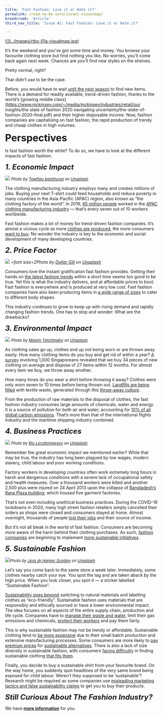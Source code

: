 ```yaml
---
title: 'Fast Fashion: Love it or Hate it?'
permalink: /read-to-be-sure/issue1-visualmap/
breadcrumb: 'Article'
third_nav_title: 'Issue #1: Fast Fashion: Love it or Hate it?'

---
```


<a href="/images/rtbs-01a-visualmap.jpg">
![](../images/rtbs-01a-visualmap.jpg)
</a>

It’s the weekend and you’ve got some time and money. You browse your favourite clothing store but find nothing you like. No worries, you’ll come back again next week. Chances are you’ll find new styles on the shelves.

Pretty normal, right?

That didn’t use to be the case.

Before, you would have to wait [until the next season](https://www.forbes.com/sites/theyec/2019/05/13/three-reasons-why-fast-fashion-is-becoming-a-problem-and-what-to-do-about-it/?sh=3934b17c144b) to find new items. There is a demand for readily available, trend-driven fashion, thanks to the world’s [growing middle class](https://www.mckinsey.com/~/media/mckinsey/industries/retail/our insights/the state of fashion 2020 navigating uncertainty/the-state-of-fashion-2020-final.pdf) and their higher disposable income. Now, fashion companies are capitalising on fast fashion, the rapid production of trendy and cheap clothes in high volumes.  





**<font size=6>Perspectives</font>**

Is fast fashion worth the while?  To do so, we have to look at the different impacts of fast fashion.



***<font size=5>1. Economic Impact</font>***    

![](../images/towfiqu-barbhuiya-JhevWHCbVyw-unsplash.jpg)
*<font size=2>Photo by [Towfiqu barbhuiya](https://unsplash.com/@towfiqu999999?utm_source=unsplash&utm_medium=referral&utm_content=creditCopyText) on [Unsplash](https://unsplash.com/s/photos/calculator?utm_source=unsplash&utm_medium=referral&utm_content=creditCopyText)</font>*

The clothing manufacturing industry employs many and creates millions of jobs. Buying your next T-shirt could feed households and reduce poverty in many countries in the Asia-Pacific (APAC) region, also known as “the clothing factory of the world”. In 2019, [65 million people](https://www.ilo.org/wcmsp5/groups/public/---asia/---ro-bangkok/documents/briefingnote/wcms_758626.pdf) worked in the [APAC clothing manufacturing industry](https://www.ilo.org/wcmsp5/groups/public/---ed_dialogue/---sector/documents/publication/wcms_669355.pdf) — that’s every seven out of 10 workers worldwide.

Fast fashion makes a lot of money for trend-driven fashion companies. It’s almost a vicious cycle as  more [clothes are produced](https://www.vox.com/the-goods/22573682/shein-future-of-fast-fashion-explained), the more consumers [want to buy](https://www.npr.org/2013/03/11/174013774/in-trendy-world-of-fast-fashion-styles-arent-made-to-last). No wonder the industry is key to the economic and social development of many developing countries. 



***<font size=5>2. Price Factor</font>***

![](../images/dollar-gill-LUzZ1MllFxU-unsplash.jpg)
*<font size=2Photo by [Dollar Gill](https://unsplash.com/@dollargill?utm_source=unsplash&utm_medium=referral&utm_content=creditCopyText) on [Unsplash](https://unsplash.com/s/photos/shopping?utm_source=unsplash&utm_medium=referral&utm_content=creditCopyText)</font>*  

Consumers love the instant gratification fast fashion provides. Getting their hands on [the latest fashion trends](https://www.drapersonline.com/news/how-the-desire-for-instant-gratification-is-shaping-retail) within a short time seems too good to be true. Yet this is what the industry delivers, and at affordable prices to boot. Fast fashion is everywhere and is produced at very low cost. Fast fashion companies have also been producing items in [a wide range of sizes](https://ww.fashionnetwork.com/news/Mango-completes-violeta-integration-shein-tops-plus-size-inclusivity-list,1327389.html) to cater to different body shapes.

This industry continues to grow to keep up with rising demand and rapidly changing fashion trends. One has to stop and wonder: What are the drawbacks?



***<font size=5>3. Environmental Impact</font>***

![](../images/maxim-tolchinskiy-W3y2crFkVIs-unsplash.jpg)
*<font size=2>Photo by [Maxim Tolchinskiy](https://unsplash.com/@shaikhulud?utm_source=unsplash&utm_medium=referral&utm_content=creditCopyText) on [Unsplash](https://unsplash.com/s/photos/pollution?utm_source=unsplash&utm_medium=referral&utm_content=creditCopyText)</font>*  

As clothing sales go up, clothes end up not being worn or are thrown away easily. How many clothing items do you buy and get rid of within a year? [A survey](https://www.channelnewsasia.com/singapore/bursting-seams-singapores-cast-clothing-1035441) involving 1,000 Singaporeans revealed that we buy 34 pieces of new clothing on average and dispose of 27 items within 12 months. For almost every item we buy, we throw away another.

How many times do you wear a shirt before throwing it away? Clothes were only worn seven to 10 times before being thrown out. [Landfills are being filled](https://emf.thirdlight.com/link/2axvc7eob8zx-za4ule/@/download/1) with textile waste, generated through this [throw-away culture](https://www.channelnewsasia.com/singapore/bursting-seams-singapores-cast-clothing-1035441). 

From the production of raw materials to the disposal of clothes, the fast fashion industry consumes large amounts of chemicals, water and energy. It is a source of pollution for both air and water, accounting for [10% of all global carbon emissions](https://www.europarl.europa.eu/RegData/etudes/BRIE/2019/633143/EPRS_BRI(2019)633143_EN.pdf). That’s more than that of the international flights industry and the maritime shipping industry combined.



***<font size=5>4. Business Practices</font>***  

![](../images/rio-lecatompessy-cfDURuQKABk-unsplash.jpg)
*<font size=2>Photo by [Rio Lecatompessy](https://unsplash.com/@riolec?utm_source=unsplash&utm_medium=referral&utm_content=creditCopyText) on [Unsplash](https://unsplash.com/s/photos/fast-fashion?utm_source=unsplash&utm_medium=referral&utm_content=creditCopyText) </font>* 

Remember the great economic impact we mentioned earlier? While that may be true, the industry has long been plagued by low wages, modern slavery, child labour and poor working conditions.

Factory workers in developing countries often work extremely long hours in harsh and dangerous conditions with a severe lack of occupational safety and health measures. Over a thousand workers were killed and another 2,500 plus were injured on 24 April 2013 upon the collapse of [Bangladesh’s Rana Plaza building](https://theconversation.com/years-after-the-rana-plaza-tragedy-bangladeshs-garment-workers-are-still-bottom-of-the-pile-159224), which housed five garment factories.

That’s not even including unethical business practices. During the COVID-19 lockdowns in 2020, many high street fashion retailers simply cancelled their orders as shops were closed and consumers stayed at home. Almost overnight, thousands of people [lost their jobs](https://www.independent.co.uk/news/world/asia/h-m-garment-workers-factory-india-jobs-a9579856.html) and their source of income.

But it’s not all bleak in the world of fast fashion. Consumers are becoming more aware of the harm behind their clothing purchases. As such, [fashion companies](https://www.vox.com/the-goods/2021/7/19/22535050/gen-z-relationship-fast-fashion) are beginning to implement [more sustainable initiatives](https://www.npr.org/2019/07/27/745418569/can-fast-fashion-and-sustainability-be-stitched-together).



***<font size=5>5. Sustainable Fashion</font>*** 

![](../images/sustainable-fashion.JPG)*<font size=2>Photo by [Jess @ Harper Sunday](https://unsplash.com/@harpersunday?utm_source=unsplash&utm_medium=referral&utm_content=creditCopyText) on [Unsplash](https://unsplash.com/s/photos/sustainable-fashion?utm_source=unsplash&utm_medium=referral&utm_content=creditCopyText)</font>*  

Let’s say you come back to the same store a week later. Immediately, some clothes nearby catch your eye. You spot the tag and are taken aback by the high price. When you look closer, you spot it — a sticker labelled “Sustainable Fashion”.

[Sustainability goes beyond](http://changingmarkets.org/wp-content/uploads/2021/07/SyntheticsAnonymous_FinalWeb.pdf) switching to natural materials and labelling clothes as “eco-friendly”. Sustainable fashion uses materials that are responsibly and ethically sourced or have a lower environmental impact. The idea focuses on all aspects of the entire supply chain, production and life cycle. Companies have to [manage their waste and water](https://www.forbes.com/sites/stephanrabimov/2020/07/20/post-pandemic-fashion-will-be-sustainable-and-affordable-interview-with-anna-gedda-head-of-sustainability-at-hm-group/), limit their gas emissions and chemicals, [protect their workers](https://www.greenstrategy.se/sustainable-fashion/what-is-sustainable-fashion/) and pay them fairly.

This is why sustainable fashion may not be trendy or affordable. Sustainable clothing tend to [be more expensive](https://www.channelnewsasia.com/cnainsider/true-cost-demand-cheap-clothes-fast-fashion-industry-environment-220706) due to their small batch production and extensive manufacturing processes. Some consumers are more likely to [pay premium prices](https://www.thegoodtrade.com/features/what-is-slow-fashion) for [sustainable alternatives](https://www.vogue.co.uk/fashion/article/sustainable-fashion-affordable). There is also a lack of size diversity in sustainable fashion, with consumers [facing difficulty](https://fashionjournal.com.au/fashion/the-sustainable-fashion-industry-is-size-exclusive-take-it-from-this-model/) in finding sustainable clothing [that fits them](https://www.harpersbazaar.com/fashion/designers/a32213676/plus-size-sustainable-fashion/). 

Finally, you decide to buy a sustainable shirt from your favourite brand. On the way home, you suddenly spot headlines of the very same brand being exposed for child labour. Weren’t they supposed to be ‘sustainable’? Research might be required as some companies use [misleading marketing tactics and false sustainability claims](http://changingmarkets.org/wp-content/uploads/2021/07/SyntheticsAnonymous_FinalWeb.pdf) to get you to buy their products. 



***<font size=5>Still  Curious About The Fashion Industry?</font>***

We have **[more information](/read-to-be-sure/issue1-deeplearning/)** for you.


